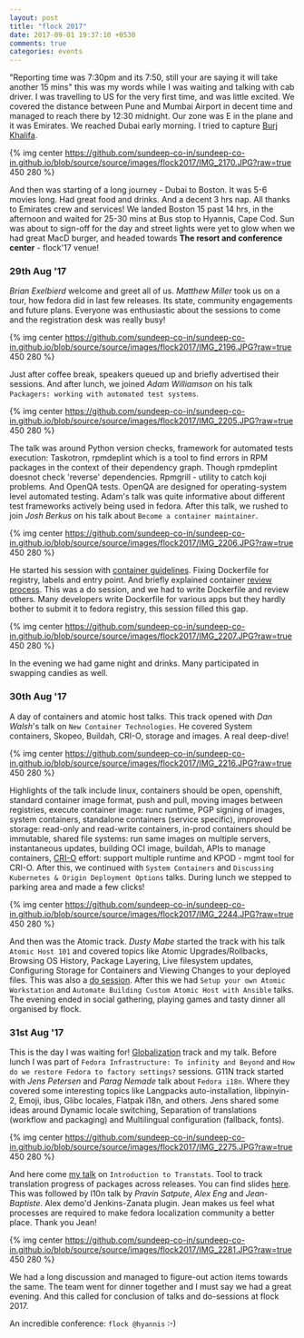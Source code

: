 ```yaml
---
layout: post
title: "flock 2017"
date: 2017-09-01 19:37:10 +0530
comments: true
categories: events
---
```

"Reporting time was 7:30pm and its 7:50, still your are saying it will take another 15 mins" this was my words while I was waiting and talking with cab driver. I was travelling to US for the very first time, and was little excited. We covered the distance between Pune and Mumbai Airport in decent time and managed to reach there by 12:30 midnight. Our zone was E in the plane and it was Emirates. We reached Dubai early morning. I tried to capture [Burj Khalifa](https://en.wikipedia.org/wiki/Burj_Khalifa).

{% img center https://github.com/sundeep-co-in/sundeep-co-in.github.io/blob/source/source/images/flock2017/IMG_2170.JPG?raw=true 450 280 %}

And then was starting of a long journey - Dubai to Boston. It was 5-6 movies long. Had great food and drinks. And a decent 3 hrs nap. All thanks to Emirates crew and services! We landed Boston 15 past 14 hrs, in the afternoon and waited for 25-30 mins at Bus stop to Hyannis, Cape Cod. Sun was about to sign-off for the day and street lights were yet to glow when we had great MacD burger, and headed towards **The resort and conference center** - flock'17 venue!


<!--more-->

### 29th Aug '17

*Brian Exelbierd* welcome and greet all of us. *Matthew Miller* took us on a tour, how fedora did in last few releases. Its state, community engagements and future plans. Everyone was enthusiastic about the sessions to come and the registration desk was really busy!

{% img center https://github.com/sundeep-co-in/sundeep-co-in.github.io/blob/source/source/images/flock2017/IMG_2196.JPG?raw=true 450 280 %}

Just after coffee break, speakers queued up and briefly advertised their sessions. And after lunch, we joined *Adam Williamson* on his talk `Packagers: working with automated test systems`. 

{% img center https://github.com/sundeep-co-in/sundeep-co-in.github.io/blob/source/source/images/flock2017/IMG_2205.JPG?raw=true 450 280 %}

The talk was around Python version checks, framework for automated tests execution: Taskotron, rpmdeplint which is a tool to find errors in RPM packages in the context of their dependency graph. Though rpmdeplint doesnot check 'reverse' dependencies. Rpmgrill - utility to catch koji problems. And OpenQA tests. OpenQA are designed for operating-system level automated testing. Adam's talk was quite informative about different test frameworks actively being used in fedora. After this talk, we rushed to join *Josh Berkus* on his talk about `Become a container maintainer`.

{% img center https://github.com/sundeep-co-in/sundeep-co-in.github.io/blob/source/source/images/flock2017/IMG_2206.JPG?raw=true 450 280 %}

He started his session with [container guidelines](https://fedoraproject.org/wiki/Container:Guidelines). Fixing Dockerfile for registry, labels and entry point. And briefly explained container [review process](https://fedoraproject.org/wiki/Container:Review_Process). This was a do session, and we had to write Dockerfile and review others. Many developers write Dockerfile for various apps but they hardly bother to submit it to fedora registry, this session filled this gap.

{% img center https://github.com/sundeep-co-in/sundeep-co-in.github.io/blob/source/source/images/flock2017/IMG_2207.JPG?raw=true 450 280 %}

In the evening we had game night and drinks. Many participated in swapping candies as well.

### 30th Aug '17

A day of containers and atomic host talks. This track opened with *Dan Walsh*'s talk on `New Container Technologies`. He covered System containers, Skopeo, Buildah, CRI-O, storage and images. A real deep-dive! 

{% img center https://github.com/sundeep-co-in/sundeep-co-in.github.io/blob/source/source/images/flock2017/IMG_2216.JPG?raw=true 450 280 %}

Highlights of the talk include linux, containers should be open, openshift, standard container image format, push and pull, moving images between registries, execute container image: runc runtime, PGP signing of images, system containers, standalone containers (service specific), improved storage: read-only and read-write containers, in-prod containers should be immutable, shared file systems: run same images on multiple servers, instantaneous updates, building OCI image, buildah, APIs to manage containers, [CRI-O](https://github.com/kubernetes-incubator/cri-o) effort: support multiple runtime and KPOD - mgmt tool for CRI-O. After this, we continued with `System Containers` and `Discussing Kubernetes & Origin Deployment Options` talks. During lunch we stepped to parking area and made a few clicks!

{% img center https://github.com/sundeep-co-in/sundeep-co-in.github.io/blob/source/source/images/flock2017/IMG_2244.JPG?raw=true 450 280 %}

And then was the Atomic track. *Dusty Mabe* started the track with his talk `Atomic Host 101` and covered topics like Atomic Upgrades/Rollbacks, Browsing OS History, Package Layering, Live filesystem updates, Configuring Storage for Containers and Viewing Changes to your deployed files. This was also a [do session](https://dustymabe.com/2017/08/29/atomic-host-101-lab-part-0-preparation/). After this we had `Setup your own Atomic Workstation` and `Automate Building Custom Atomic Host with Ansible` talks. The evening ended in social gathering, playing games and tasty dinner all organised by flock.

### 31st Aug '17

This is the day I was waiting for! [Globalization](https://fedoraproject.org/wiki/G11N) track and my talk. Before lunch I was part of `Fedora Infrastructure: To infinity and Beyond` and `How do we restore Fedora to factory settings?` sessions. G11N track started with *Jens Petersen* and *Parag Nemade* talk about `Fedora i18n`. Where they covered some interesting topics like Langpacks auto-installation, libpinyin-2, Emoji, ibus, Glibc locales, Flatpak i18n, and others. Jens shared some ideas around Dynamic locale switching, Separation of translations (workflow and packaging) and Multilingual configuration (fallback, fonts). 

{% img center https://github.com/sundeep-co-in/sundeep-co-in.github.io/blob/source/source/images/flock2017/IMG_2275.JPG?raw=true 450 280 %}

And here come [my talk](https://www.youtube.com/watch?v=Ln9e3LM2Ht8) on `Introduction to Transtats`. Tool to track translation progress of packages across releases. You can find slides [here](https://speakerdeck.com/sundeep/introduction-to-transtats). This was followed by l10n talk by *Pravin Satpute*, *Alex Eng* and *Jean-Baptiste*. Alex demo'd Jenkins-Zanata plugin. Jean makes us feel what processes are required to make fedora localization community a better place. Thank you Jean!

{% img center https://github.com/sundeep-co-in/sundeep-co-in.github.io/blob/source/source/images/flock2017/IMG_2281.JPG?raw=true 450 280 %}

We had a long discussion and managed to figure-out action items towards the same. The team went for dinner together and I must say we had a great evening. And this called for conclusion of talks and do-sessions at flock 2017.

An incredible conference: `flock @hyannis` :-)


